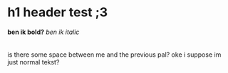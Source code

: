 # h1 header test ;3
**ben ik bold?**
*ben ik italic* </br> </br> </br>  is there some space between me and the previous pal? 
oke i suppose im just normal tekst? 

